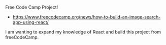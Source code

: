 Free Code Camp Project!

- https://www.freecodecamp.org/news/how-to-build-an-image-search-app-using-react/

I am wanting to expand my knowledge of React and build this project from freeCodeCamp.
